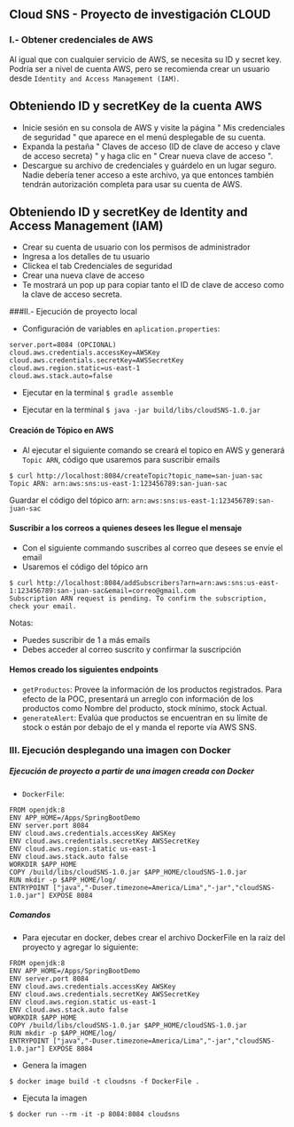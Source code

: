 ## Cloud SNS - Proyecto de investigación CLOUD

### I.- Obtener credenciales de AWS
Al igual que con cualquier servicio de AWS, se necesita su ID y secret key. Podría ser a nivel de cuenta AWS, pero se recomienda crear un usuario desde `Identity and Access Management (IAM)`. 

## Obteniendo ID y secretKey de la cuenta AWS

* Inicie sesión en su consola de AWS y visite la página " Mis credenciales de seguridad " que aparece en el menú desplegable de su cuenta.
* Expanda la pestaña " Claves de acceso (ID de clave de acceso y clave de acceso secreta) " y haga clic en " Crear nueva clave de acceso ".
* Descargue su archivo de credenciales y guárdelo en un lugar seguro. Nadie debería tener acceso a este archivo, ya que entonces también tendrán autorización completa para usar su cuenta de AWS.

## Obteniendo ID y secretKey de Identity and Access Management (IAM)
* Crear su cuenta de usuario con los permisos de administrador
* Ingresa a los detalles de tu usuario
* Clickea el tab Credenciales de seguridad
* Crear una nueva clave de acceso
* Te mostrará un pop up para copiar tanto el ID de clave de acceso como la clave de acceso secreta. 

###II.- Ejecución de proyecto local
* Configuración de variables en `aplication.properties`:

```
server.port=8084 (OPCIONAL)
cloud.aws.credentials.accessKey=AWSKey
cloud.aws.credentials.secretKey=AWSSecretKey
cloud.aws.region.static=us-east-1
cloud.aws.stack.auto=false
 ```
* Ejecutar en la terminal
`$ gradle assemble`

* Ejecutar en la terminal
`$ java -jar build/libs/cloudSNS-1.0.jar`

#### Creación de Tópico en AWS
* Al ejecutar el siguiente comando se creará el topico en AWS y generará `Topic ARN`, código que usaremos para suscribir emails

```
$ curl http://localhost:8084/createTopic?topic_name=san-juan-sac
Topic ARN: arn:aws:sns:us-east-1:123456789:san-juan-sac
```
Guardar el código del tópico arn: `arn:aws:sns:us-east-1:123456789:san-juan-sac`

#### Suscribir a los correos a quienes desees les llegue el mensaje
* Con el siguiente commando suscribes al correo que desees se envíe el email
* Usaremos el código del tópico arn

```
$ curl http://localhost:8084/addSubscribers?arn=arn:aws:sns:us-east-1:123456789:san-juan-sac&email=correo@gmail.com
Subscription ARN request is pending. To confirm the subscription, check your email.
```
Notas: 
* Puedes suscribir de 1 a más emails
* Debes acceder al correo suscrito y confirmar la suscripción

#### Hemos creado los siguientes endpoints
* `getProductos`: Provee la información de los productos registrados. Para efecto de la POC, presentará un arreglo con información de los productos como Nombre del producto, stock mínimo, stock Actual.
* `generateAlert`: Evalúa que productos se encuentran en su límite de stock o están por debajo de el y manda el reporte vía AWS SNS. 

### III. Ejecución desplegando una imagen con Docker

##### Ejecución de proyecto a partir de una imagen creada con Docker
* `DockerFile`:
```
FROM openjdk:8
ENV APP_HOME=/Apps/SpringBootDemo
ENV server.port 8084
ENV cloud.aws.credentials.accessKey AWSKey
ENV cloud.aws.credentials.secretKey AWSSecretKey
ENV cloud.aws.region.static us-east-1
ENV cloud.aws.stack.auto false
WORKDIR $APP_HOME
COPY /build/libs/cloudSNS-1.0.jar $APP_HOME/cloudSNS-1.0.jar
RUN mkdir -p $APP_HOME/log/
ENTRYPOINT ["java","-Duser.timezone=America/Lima","-jar","cloudSNS-1.0.jar"] EXPOSE 8084
```
##### Comandos
* Para ejecutar en docker, debes crear el archivo DockerFile en la raíz del proyecto y agregar lo siguiente:
```
FROM openjdk:8
ENV APP_HOME=/Apps/SpringBootDemo
ENV server.port 8084
ENV cloud.aws.credentials.accessKey AWSKey
ENV cloud.aws.credentials.secretKey AWSSecretKey
ENV cloud.aws.region.static us-east-1
ENV cloud.aws.stack.auto false
WORKDIR $APP_HOME
COPY /build/libs/cloudSNS-1.0.jar $APP_HOME/cloudSNS-1.0.jar
RUN mkdir -p $APP_HOME/log/
ENTRYPOINT ["java","-Duser.timezone=America/Lima","-jar","cloudSNS-1.0.jar"] EXPOSE 8084
```
* Genera la imagen 

`$ docker image build -t cloudsns -f DockerFile .`

* Ejecuta la imagen

`$ docker run --rm -it -p 8084:8084 cloudsns`